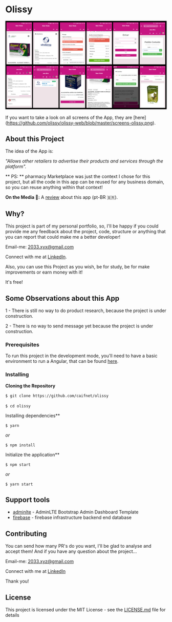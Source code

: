


# Olissy

![Preview-Screens](https://github.com/olissy/olissy-web/blob/master/screens-olissy.png)

If you want to take a look on all screens of the App, they are [here]
(https://github.com/olissy/olissy-web/blob/master/screens-olissy.png).

## About this Project

The idea of the App is:

_"Allows other retailers to advertise their products and services through the platform"._

** PS: ** pharmacy Marketplace was just the context I chose for this project, but all the code in this app can be reused for any business domain, so you can reuse anything within that context!

**On the Media 🤩:** A [review](https://github.com/olissy/olissy-web/blob/master/screens-olissy.png) about this app (pt-BR 🇧🇷).

## Why?

This project is part of my personal portfolio, so, I'll be happy if you could provide me any feedback about the project, code, structure or anything that you can report that could make me a better developer!

Email-me: 2033.xyx@gmail.com

Connect with me at [LinkedIn](https://www.linkedin.com/in/saulo-silva-0a1640197/).

Also, you can use this Project as you wish, be for study, be for make improvements or earn money with it!

It's free!

## Some Observations about this App

1 - There is still no way to do product research, because the project is under construction.

2 - There is no way to send message yet because the project is under construction.

### Prerequisites

To run this project in the development mode, you'll need to have a basic environment to run a Angular, that can be found [here](https://angular.io/start).

### Installing

**Cloning the Repository**

```
$ git clone https://github.com/caifnet/olissy

$ cd olissy
```

Installing dependencies**

```
$ yarn
```

_or_

```
$ npm install
```

Initialize the application**

```
$ npm start
```

_or_

```
$ yarn start
```

## Support tools

- [adminlte](https://adminlte.io/themes/AdminLTE/index2.html) - AdminLTE Bootstrap Admin Dashboard Template
- [firebase](https://firebase.google.com/?hl=pt-BR) - firebase infrastructure backend end database

## Contributing

You can send how many PR's do you want, I'll be glad to analyse and accept them! And if you have any question about the project...

Email-me: 2033.xyz@gmail.com

Connect with me at [LinkedIn](https://www.linkedin.com/in/saulo-silva-0a1640197/)

Thank you!

## License

This project is licensed under the MIT License - see the [LICENSE.md](https://github.com/caifnet/olissy/edit/master/LICENSE) file for details
